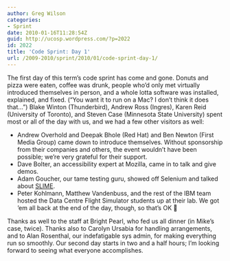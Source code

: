 ```yaml
---
author: Greg Wilson
categories:
- Sprint
date: 2010-01-16T11:28:54Z
guid: http://ucosp.wordpress.com/?p=2022
id: 2022
title: 'Code Sprint: Day 1'
url: /2009-2010/sprint/2010/01/code-sprint-day-1/
---
```


The first day of this term&#8217;s code sprint has come and gone. Donuts and pizza were eaten, coffee was drunk, people who&#8217;d only met virtually introduced themselves in person, and a whole lotta software was installed, explained, and fixed. (&#8220;You want it to run on a Mac? I don&#8217;t think it does that&#8230;&#8221;) Blake Winton (Thunderbird), Andrew Ross (Ingres), Karen Reid (University of Toronto), and Steven Case (Minnesota State University) spent most or all of the day with us, and we had a few other visitors as well:

  * Andrew Overhold and Deepak Bhole (Red Hat) and Ben Newton (First Media Group) came down to introduce themselves. Without sponsorship from their companies and others, the event wouldn&#8217;t have been possible; we&#8217;re very grateful for their support.
  * Dave Bolter, an accessibility expert at Mozilla, came in to talk and give demos.
  * Adam Goucher, our tame testing guru, showed off Selenium and talked about [SLIME](http://adam.goucher.ca/?p=130).
  * Peter Kohlmann, Matthew Vandenbuss, and the rest of the IBM team hosted the Data Centre Flight Simulator students up at their lab. We got &#8217;em all back at the end of the day, though, so that&#8217;s OK 🙂

Thanks as well to the staff at Bright Pearl, who fed us all dinner (in Mike&#8217;s case, twice). Thanks also to Carolyn Ursabia for handling arrangements, and to Alan Rosenthal, our indefatigable sys admin, for making everything run so smoothly. Our second day starts in two and a half hours; I&#8217;m looking forward to seeing what everyone accomplishes.